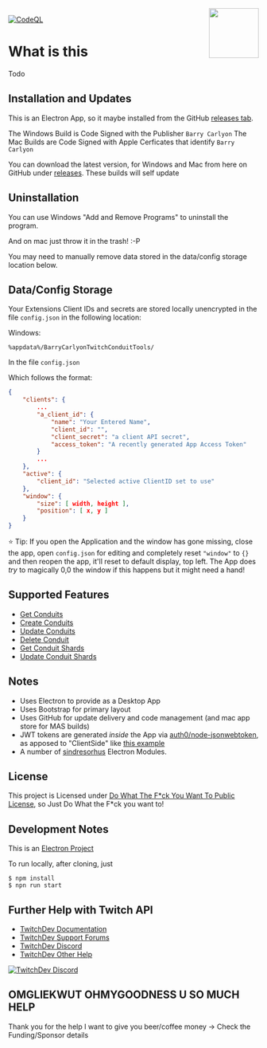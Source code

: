 <img src="https://github.com/BarryCarlyon/twitch_conduit_tools/assets/20999/65d1da45-617b-481b-bf57-57b290481b23" width="100" align="right" />

[![CodeQL](https://github.com/BarryCarlyon/twitch_extension_tools/actions/workflows/codeql-analysis.yml/badge.svg)](https://github.com/BarryCarlyon/twitch_extension_tools/actions/workflows/codeql-analysis.yml)

# What is this

Todo

## Installation and Updates

This is an Electron App, so it maybe installed from the GitHub [releases tab](https://github.com/BarryCarlyon/twitch_conduit_tools/releases).

The Windows Build is Code Signed with the Publisher `Barry Carlyon`
The Mac Builds are Code Signed with Apple Cerficates that identify `Barry Carlyon`

You can download the latest version, for Windows and Mac from here on GitHub under [releases](https://github.com/BarryCarlyon/twitch_conduit_tools/releases). These builds will self update

## Uninstallation

You can use Windows "Add and Remove Programs" to uninstall the program.

And on mac just throw it in the trash! :-P

You may need to manually remove data stored in the data/config storage location below.

## Data/Config Storage

Your Extensions Client IDs and secrets are stored locally unencrypted in the file `config.json` in the following location:

Windows:

```
%appdata%/BarryCarlyonTwitchConduitTools/
```

In the file `config.json`

Which follows the format:

```json
{
    "clients": {
        ...
        "a_client_id": {
            "name": "Your Entered Name",
            "client_id": "",
            "client_secret": "a client API secret",
            "access_token": "A recently generated App Access Token"
        }
        ...
    },
    "active": {
        "client_id": "Selected active ClientID set to use"
    },
    "window": {
        "size": [ width, height ],
        "position": [ x, y ]
    }
}
```

⭐ Tip: If you open the Application and the window has gone missing, close the app, open `config.json` for editing and completely reset `"window"` to `{}` and then reopen the app, it'll reset to default display, top left. The App does _try_ to magically 0,0 the window if this happens but it might need a hand!

## Supported Features

- [Get Conduits](https://dev.twitch.tv/docs/api/reference/#get-conduits)
- [Create Conduits](https://dev.twitch.tv/docs/api/reference/#create-conduits)
- [Update Conduits](https://dev.twitch.tv/docs/api/reference/#update-conduits)
- [Delete Conduit](https://dev.twitch.tv/docs/api/reference/#delete-conduit)
- [Get Conduit Shards](https://dev.twitch.tv/docs/api/reference/#get-conduit-shards)
- [Update Conduit Shards](https://dev.twitch.tv/docs/api/reference/#update-conduit-shards)

## Notes

- Uses Electron to provide as a Desktop App
- Uses Bootstrap for primary layout
- Uses GitHub for update delivery and code management (and mac app store for MAS builds)
- JWT tokens are generated _inside_ the App via [auth0/node-jsonwebtoken](https://github.com/auth0/node-jsonwebtoken), as apposed to "ClientSide" like [this example](https://barrycarlyon.github.io/twitch_misc/examples/extension_config/)
- A number of [sindresorhus](https://github.com/sindresorhus/) Electron Modules.

## License

This project is Licensed under [Do What The F*ck You Want To Public License](https://github.com/BarryCarlyon/twitch_extension_tools/blob/main/LICENSE), so Just Do What the F*ck you want to!

## Development Notes

This is an [Electron Project](https://www.electronjs.org/)

To run locally, after cloning, just

```
$ npm install
$ npn run start
```

## Further Help with Twitch API

- [TwitchDev Documentation](http://dev.twitch.tv/docs)
- [TwitchDev Support Forums](https://discuss.dev.twitch.tv/)
- [TwitchDev Discord](https://link.twitch.tv/devchat)
- [TwitchDev Other Help](https://dev.twitch.tv/support)

[![TwitchDev Discord](https://discordapp.com/api/guilds/504015559252377601/embed.png?style=banner2)](https://link.twitch.tv/devchat)

## OMGLIEKWUT OHMYGOODNESS U SO MUCH HELP

Thank you for the help I want to give you beer/coffee money -> Check the Funding/Sponsor details

